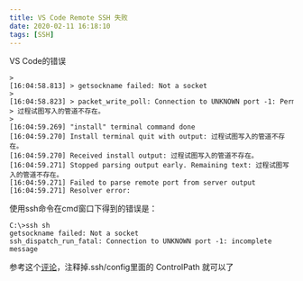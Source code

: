 ```yaml
---
title: VS Code Remote SSH 失败
date: 2020-02-11 16:18:10
tags: [SSH]
---
```


VS Code的错误

```
> 
[16:04:58.813] > getsockname failed: Not a socket
> 
[16:04:58.823] > packet_write_poll: Connection to UNKNOWN port -1: Permission denied
> 过程试图写入的管道不存在。
> 
[16:04:59.269] "install" terminal command done
[16:04:59.270] Install terminal quit with output: 过程试图写入的管道不存在。
[16:04:59.270] Received install output: 过程试图写入的管道不存在。
[16:04:59.271] Stopped parsing output early. Remaining text: 过程试图写入的管道不存在。
[16:04:59.271] Failed to parse remote port from server output
[16:04:59.271] Resolver error: 
```

使用ssh命令在cmd窗口下得到的错误是：

```
C:\>ssh sh
getsockname failed: Not a socket
ssh_dispatch_run_fatal: Connection to UNKNOWN port -1: incomplete message
```

参考这个[评论][1]，注释掉.ssh/config里面的 ControlPath 就可以了


[1]: https://github.com/microsoft/vscode-remote-release/issues/629#issuecomment-503650294

